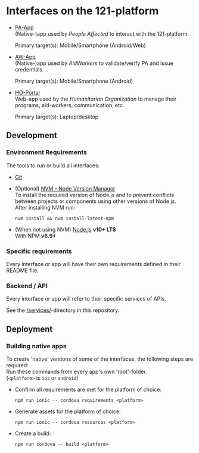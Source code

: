 Interfaces on the 121-platform
==============================

- [PA-App](./PA-App/)  
  (Native-)app used by *People Affected* to interact with the 121-platform.  

  Primary target(s): Mobile/Smartphone (Android/Web)

- [AW-App](./AW-App/)  
  (Native-)app used by *AidWorkers* to validate/verify PA and issue credentials.

  Primary target(s): Mobile/Smartphone (Android)

- [HO-Portal](./HO-Portal/)  
  Web-app used by the *Humanitarian Organization* to manage their programs, aid-workers, communication, etc.  

  Primary target(s): Laptop/desktop

## Development

### Environment Requirements
The tools to run or build all interfaces:

- [Git](https://git-scm.com/)

- (Optional) [NVM - Node Version Manager](http://nvm.sh/)  
  To install the required version of Node.js and to prevent conflicts between projects or components using other versions of Node.js.  
  After installing NVM run:

      nvm install && nvm install-latest-npm

- (When not using NVM) [Node.js](https://nodejs.org/) **v10+ LTS**  
  With NPM **v6.9+**

### Specific requirements
Every interface or app will have their own requirements defined in their README file.

### Backend / API
Every interface or app will refer to their specific services of APIs.

See the [/services/](../services/)-directory in this repository.


## Deployment

### Building native apps
To create 'native' versions of some of the interfaces, the following steps are required:  
Run these commands from every app's own 'root'-folder.  
(`<platform>` is `ios` or `android`)  

- Confirm all requirements are met for the platform of choice:

      npm run ionic -- cordova requirements <platform>

- Generate assets for the platform of choice:

      npm run ionic -- cordova resources <platform>

- Create a build:

      npm run cordova -- build <platform>

